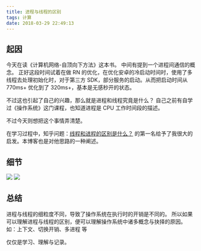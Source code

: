 ```yaml
---
title: 进程与线程的区别
tags: 计算
date: 2018-03-29 22:49:13
---
```


## 起因

今天在读《计算机网络-自顶向下方法》这本书。
中间有提到一个进程间通信的概念。
正好这段时间试着在做 RN 的优化，在优化安卓的冷启动时间时，使用了多线程去处理初始化时，对于第三方 SDK，部分服务的启动。从而把启动时间从 770ms+ 优化到了 320ms+，基本是无感秒开的状态。

不过这也引起了自己的兴趣，那么就是进程和线程究竟是什么？
自己之前有自学过《操作系统》这门课程，也知道进程是 CPU 工作时间段的描述。

不过今天则想把这个事情弄清楚。

在学习过程中，知乎问题：[线程和进程的区别是什么？](https://www.zhihu.com/question/25532384) 的第一名给予了我很大的启发。本博客也是对他思路的一种阐述。

<!-- more -->

## 细节

![](/images/2018-03-29-145648.png)
![](/images/2018-03-29-145706.png)

## 总结

进程与线程的细粒度不同，导致了操作系统在执行时的开销是不同的。
所以如果可以理解进程与线程的区别，便可以理解操作系统中诸多概念与抉择的原因。
如：上下文、切换开销、多进程 等

仅仅是学习、理解与记录。
